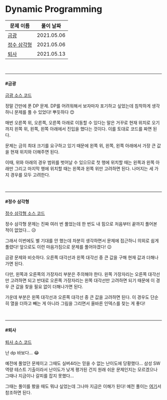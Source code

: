 # Dynamic Programming

| 문제 이름                   | 풀이 날짜  |
| --------------------------- | ---------- |
| [금광](#금광)               | 2021.05.06 |
| [정수 삼각형](#정수-삼각형) | 2021.05.06 |
| [퇴사](#퇴사)               | 2021.05.13 |

<br>

<hr>

#### #금광

[금광 소스 코드](https://github.com/hjyeon-n/java-for-coding-test/blob/master/Dynamic%20Programming/hjyeon-n/%EA%B8%B0%EC%B6%9C%20%EB%AC%B8%EC%A0%9C/%EA%B8%88%EA%B4%91.java)

정말 간만에 푼 DP 문제. DP를 어려워해서 보자마자 포기하고 싶었는데 침착하게 생각하니 문제를 풀 수 있었다! 뿌듯하다 😊

매번 오른쪽 위, 오른쪽, 오른쪽 아래로 이동할 수 있다는 말은 거꾸로 현재 위치로 오기까지 왼쪽 위, 왼쪽, 왼쪽 아래에서 진입을 했다는 것이다. 이를 토대로 코드를 짜면 된다.

문제는 금의 최대 크기를 요구하고 있기 때문에 왼쪽 위, 왼쪽, 왼쪽 아래에서 가장 큰 값을 현재 위치와 더해주면 된다.

이때, 위와 아래의 경우 범위를 벗어날 수 있으므로 첫 행에 위치할 때는 왼쪽과 왼쪽 아래만 그리고 마지막 행에 위치할 때는 왼쪽과 왼쪽 위만 고려하면 된다. 나머지는 세 가지 경우를 모두 고려한다.

<br>

<hr>

#### #정수 삼각형

[정수 삼각형 소스 코드](https://github.com/hjyeon-n/java-for-coding-test/blob/master/Dynamic%20Programming/hjyeon-n/%EA%B8%B0%EC%B6%9C%20%EB%AC%B8%EC%A0%9C/%EC%A0%95%EC%88%98%20%EC%82%BC%EA%B0%81%ED%98%95.java)

정수 삼각형 문제는 진짜 여러 번 풀었는데 한 번도 내 힘으로 처음부터 끝까지 풀어본 적이 없었다... 😥

그래서 이번에도 별 기대를 안 했는데 차분히 생각하면서 문제에 접근하니 의외로 쉽게 풀렸다! 앞으로도 이런 마음가짐으로 문제를 풀어야겠다! 😉

금광 문제와 비슷하다. 오른쪽 대각선과 왼쪽 대각선 중 큰 값을 구해 현재 값과 더해나가면 된다.

다만, 왼쪽과 오른쪽의 가장자리 부분은 주의해야 한다. 왼쪽 가장자리는 오른쪽 대각선만 고려하면 되고 반대로 오른쪽 가장자리는 왼쪽 대각선만 고려하면 되기 때문에 이 경우 큰 값을 찾을 필요 없이 더해나가면 된다.

가운데 부분은 왼쪽 대각선과 오른쪽 대각선 중 큰 값을 고려하면 된다. 이 경우도 단순히 열을 더하고 빼는 게 아니라 그림을 그리면서 올바른 인덱스를 찾는 게 좋다! 

<br>

<hr>

#### #퇴사

[퇴사 소스 코드](https://github.com/hjyeon-n/java-for-coding-test/blob/master/Dynamic%20Programming/hjyeon-n/%EA%B8%B0%EC%B6%9C%20%EB%AC%B8%EC%A0%9C/%ED%87%B4%EC%82%AC.java)

난 dp 바보다... 😂 

예전에 풀었던 문제이고 그때도 실버4라는 믿을 수 없는 난이도에 당황했다... 삼성 SW 역량 테스트 기출이라서 난이도가 낮게 평가된 건지 원래 쉬운 문제인지는 모르겠으나 그때나 지금이나 갈피를 잡지 못했다...

그때는 풀이를 봤을 때도 뭐냐 싶었는데 그나마 지금은 이해가 된다! 예전 풀이는 [여기](https://github.com/hjyeon-n/Algorithm_study/blob/master/Problem%20Solving/2020.07/Dynamic%20Programming.md#%ED%87%B4%EC%82%AC)서 참조하면 된다.